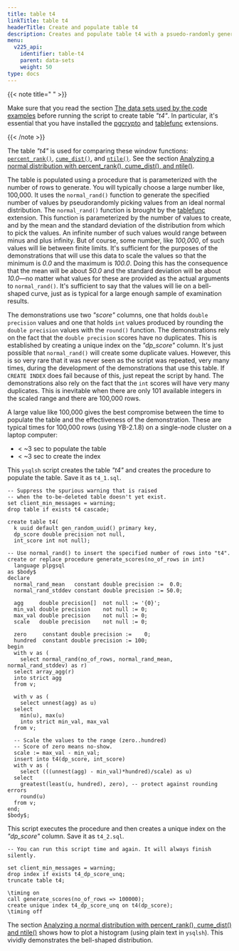 ```yaml
---
title: table t4
linkTitle: table t4
headerTitle: Create and populate table t4
description: Creates and populate table t4 with a psuedo-randomly generated approximate normal distrubution that allows the comparison of the YSQL percent_rank(), cume_dist(), and ntile() window functions.
menu:
  v225_api:
    identifier: table-t4
    parent: data-sets
    weight: 50
type: docs
---
```


{{< note title=" " >}}

Make sure that you read the section [The data sets used by the code examples](../../data-sets/) before running the script to create table _"t4"_. In particular, it's essential that you have installed the [pgcrypto](../../../../../../../explore/ysql-language-features/pg-extensions/extension-pgcrypto) and [tablefunc](../../../../../../../explore/ysql-language-features/pg-extensions/extension-tablefunc) extensions.

{{< /note >}}

The table _"t4"_ is used for comparing these window functions:
[`percent_rank()`](../../percent-rank-cume-dist-ntile/#percent-rank),
[`cume_dist()`](../../percent-rank-cume-dist-ntile/#cume-dist),
and [`ntile()`](../../percent-rank-cume-dist-ntile/#ntile).
See the section [Analyzing a normal distribution with percent_rank(), cume_dist(), and ntile()](../../../analyzing-a-normal-distribution/).

The table is populated using a procedure that is parameterized with the number of rows to generate. You will typically choose a large number like, 100,000. It uses the `normal_rand()` function to generate the specified number of  values by pseudorandomly picking values from an ideal normal distribution. The  `normal_rand()` function is brought by the [tablefunc](../../../../../../../explore/ysql-language-features/pg-extensions/extension-tablefunc) extension. This function is parameterized by the number of values to create, and by the mean and the standard deviation of the distribution from which to pick the values. An infinite number of such values would range between minus and plus infinity. But of course, some number, like _100,000_, of such values will lie between finite limits. It's sufficient for the purposes of the demonstrations that will use this data to scale the values so that the minimum is _0.0_ and the maximum is _100.0_. Doing this has the consequence that the mean will be about _50.0_ and the standard deviation will be about _10.0_—no matter what values for these are provided as the actual arguments to `normal_rand()`. It's sufficient to say that the values will lie on a bell-shaped curve, just as is typical for a large enough sample of examination results.

The demonstrations use two _"score"_ columns, one that holds `double precision` values and one that holds `int` values produced by rounding the `double precision` values with the `round()` function. The demonstrations rely on the fact that the `double precision` scores have no duplicates. This is established by creating a unique index on the _"dp_score"_ column. It's just possible that `normal_rand()` will create some duplicate values. However, this is so very rare that it was never seen as the script was repeated, very many times, during the development of the demonstrations that use this table. If `CREATE INDEX` does fail because of this, just repeat the script by hand. The demonstrations also rely on the fact that the `int` scores will have very many duplicates. This is inevitable when there are only 101 available integers in the scaled range and there are 100,000 rows.

A large value like 100,000 gives the best compromise between the time to populate the table and the effectiveness of the demonstration. These are typical times for 100,000 rows (using YB-2.1.8) on a single-node cluster on a laptop computer:
-   < ~3 sec to populate the table
-   < ~3 sec to create the index

This `ysqlsh` script creates the table _"t4"_ and creates the procedure to populate the table.
Save it as `t4_1.sql`.

```plpgsql
-- Suppress the spurious warning that is raised
-- when the to-be-deleted table doesn't yet exist.
set client_min_messages = warning;
drop table if exists t4 cascade;

create table t4(
  k uuid default gen_random_uuid() primary key,
  dp_score double precision not null,
  int_score int not null);

-- Use normal_rand() to insert the specified number of rows into "t4".
create or replace procedure generate_scores(no_of_rows in int)
  language plpgsql
as $body$
declare
  normal_rand_mean   constant double precision :=  0.0;
  normal_rand_stddev constant double precision := 50.0;

  agg     double precision[]  not null := '{0}';
  min_val double precision    not null := 0;
  max_val double precision    not null := 0;
  scale   double precision    not null := 0;

  zero     constant double precision :=    0;
  hundred  constant double precision := 100;
begin
  with v as (
    select normal_rand(no_of_rows, normal_rand_mean, normal_rand_stddev) as r)
  select array_agg(r)
  into strict agg
  from v;

  with v as (
    select unnest(agg) as u)
  select
    min(u), max(u)
    into strict min_val, max_val
  from v;

  -- Scale the values to the range (zero..hundred)
  -- Score of zero means no-show.
  scale := max_val - min_val;
  insert into t4(dp_score, int_score)
  with v as (
    select (((unnest(agg) - min_val)*hundred)/scale) as u)
  select
    greatest(least(u, hundred), zero), -- protect against rounding errors
    round(u)
  from v;
end;
$body$;
```

This script executes the procedure and then creates a unique index on the _"dp_score"_ column. Save it as `t4_2.sql`.

```plpgsql
-- You can run this script time and again. It will always finish silently.

set client_min_messages = warning;
drop index if exists t4_dp_score_unq;
truncate table t4;

\timing on
call generate_scores(no_of_rows => 100000);
create unique index t4_dp_score_unq on t4(dp_score);
\timing off
```
The section [Analyzing a normal distribution with percent_rank(), cume_dist() and ntile()](../../../analyzing-a-normal-distribution/) shows how to plot a histogram (using plain text in `ysqlsh`). This vividly demonstrates the bell-shaped distribution.
